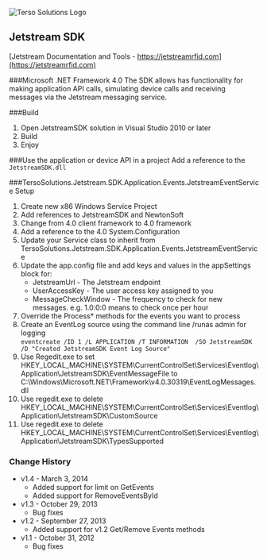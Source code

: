 ![Terso Solutions Logo](http://www.tersosolutions.com/wp-content/uploads/2011/11/TERSOvect_GreenBlobWhiteText.png "Terso Solutions, Inc.")

## Jetstream SDK
[Jetstream Documentation and Tools - https://jetstreamrfid.com](https://jetstreamrfid.com)
 
###Microsoft .NET Framework 4.0
The SDK allows has functionality for making application API calls, simulating device calls and receiving messages via the Jetstream messaging service.

###Build
1. Open JetstreamSDK solution in Visual Studio 2010 or later
2. Build
3. Enjoy

###Use the application or device API in a project
Add a reference to the `JetstreamSDK.dll`

###TersoSolutions.Jetstream.SDK.Application.Events.JetstreamEventService Setup
1. Create new x86 Windows Service Project
2. Add references to JetstreamSDK and NewtonSoft
3. Change from 4.0 client framework to 4.0 framework
4. Add a reference to the 4.0 System.Configuration
5. Update your Service class to inherit from TersoSolutions.Jetstream.SDK.Application.Events.JetstreamEventService
6. Update the app.config file and add keys and values in the appSettings block for:
   * JetstreamUrl - The Jetstream endpoint
   * UserAccessKey - The user access key assigned to you
   * MessageCheckWindow - The frequency to check for new messages.  e.g. 1.0:0:0 means to check once per hour
7. Override the Process* methods for the events you want to process
8. Create an EventLog source using the command line /runas admin for logging  
 	`eventcreate /ID 1 /L APPLICATION /T INFORMATION  /SO JetstreamSDK /D "Created JetstreamSDK Event Log Source"`
9. Use Regedit.exe to set HKEY_LOCAL_MACHINE\SYSTEM\CurrentControlSet\Services\Eventlog\Application\JetstreamSDK\EventMessageFile to C:\Windows\Microsoft.NET\Framework\v4.0.30319\EventLogMessages.dll
10. Use regedit.exe to delete HKEY_LOCAL_MACHINE\SYSTEM\CurrentControlSet\Services\Eventlog\Application\JetstreamSDK\CustomSource
11. Use regedit.exe to delete HKEY_LOCAL_MACHINE\SYSTEM\CurrentControlSet\Services\Eventlog\Application\JetstreamSDK\TypesSupported

### Change History
* v1.4 - March 3, 2014
  * Added support for limit on GetEvents
  * Added support for RemoveEventsById
* v1.3 - October 29, 2013
  * Bug fixes
* v1.2 - September 27, 2013
  * Added support for v1.2 Get/Remove Events methods
* v1.1 - October 31, 2012
  * Bug fixes